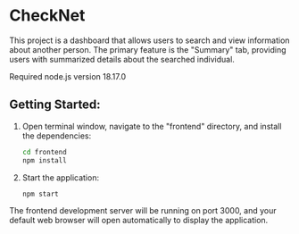 # CheckNet

This project is a dashboard that allows users to search and view information about another person. The primary feature is the "Summary" tab, providing users with summarized details about the searched individual.

Required node.js version 18.17.0

Getting Started:
----------------

1. Open terminal window, navigate to the "frontend" directory, and install the dependencies:

    ```bash
    cd frontend
    npm install
    ```

2. Start the application:

    ```bash
    npm start
    ```

The frontend development server will be running on port 3000, and your default web browser will open automatically to display the application.